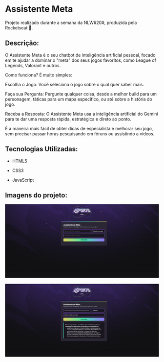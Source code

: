 <h1>Assistente Meta</h1>
<p>Projeto realizado durante a semana da NLW#20#, produzida pela Rocketseat 🚀.</p>

<h2>Descrição:</h2>
<p></p>O Assistente Meta é o seu chatbot de inteligência artificial pessoal, focado em te ajudar a dominar o "meta" dos seus jogos favoritos, como League of Legends, Valorant e outros.

Como funciona? É muito simples:

Escolha o Jogo: Você seleciona o jogo sobre o qual quer saber mais.

Faça sua Pergunta: Pergunte qualquer coisa, desde a melhor build para um personagem, táticas para um mapa específico, ou até sobre a história do jogo.

Receba a Resposta: O Assistente Meta usa a inteligência artificial do Gemini para te dar uma resposta rápida, estratégica e direto ao ponto.

É a maneira mais fácil de obter dicas de especialista e melhorar seu jogo, sem precisar passar horas pesquisando em fóruns ou assistindo a vídeos.</p>

<h2>Tecnologias Utilizadas:</h2>

<ul>
  <li><p>HTML5</p></li>
  <li><p>CSS3</p></li>
  <li><p>JavaScript</p></li>
</ul>

<h2>Imagens do projeto:</h2>
<img src="./assets/AssistenteMeta.png">

<br>
<br>

<img src="./assets/2.png">


